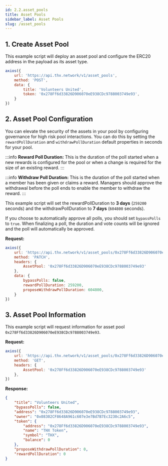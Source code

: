 ```yaml
---
id: 2.2.asset_pools
title: Asset Pools
sidebar_label: Asset Pools
slug: /asset_pools
---
```


## 1. Create Asset Pool

This example script will deploy an asset pool and configure the ERC20 address in the payload as its asset type.

```javascript
axios({
    url: 'https://api.thx.network/v1/asset_pools',
    method: 'POST',
    data: {
        title: 'Volunteers United',
        token: '0x278Ff6d33826D906070eE938CDc9788003749e93',
    }
})
```

## 2. Asset Pool Configuration

You can elevate the security of the assets in your pool by configuring governance for high risk pool interactions. You can do this by setting the `rewardPollDuration` and `withdrawPollDuration` default properties in seconds for your pool.

:::info
**Reward Poll Duration:** This is the duration of the poll started when a new rewards is configured for the pool or when a change is required for the size of an existing reward.
:::

:::info
**Withdraw Poll Duration:** This is the duration of the poll started when a member has been given or claims a reward. Managers should approve the withdrawal before the poll ends to enable the member to withdraw the reward.
:::

This example script will set the rewardPollDuration to **3 days** (`259200` seconds) and the withdrawPollDuration to **7 days** (`604800` seconds). 

If you choose to automatically approve all polls, you should set `bypassPolls` to `true`. When finalizing a poll, the duration and vote counts will be ignored and the poll will automatically be approved.

**Request:**

```javascript
axios({
    url: 'https://api.thx.network/v1/asset_pools/0x278Ff6d33826D906070eE938CDc9788003749e93',
    method: 'PATCH',
    headers: {
        AssetPool: '0x278Ff6d33826D906070eE938CDc9788003749e93'
    },
    data: {
        bypassPolls: false,
        rewardPollDuration: 259200,
        proposeWithdrawPollDuration: 604800,
    }
})
```

## 3. Asset Pool Information

This example script will request information for asset pool `0x278Ff6d33826D906070eE938CDc9788003749e93`.

**Request:**
```javascript
axios({
    url: 'https://api.thx.network/v1/asset_pools/0x278Ff6d33826D906070eE938CDc9788003749e93',
    method: 'GET',
    headers: {
        AssetPool: '0x278Ff6d33826D906070eE938CDc9788003749e93'
    },
})
```

**Response:**
```json
{
    "title": "Volunteers United",
    "bypassPolls": false,
    "address": "0x278Ff6d33826D906070eE938CDc9788003749e93",
    "owner": "0x08302CF8648A961c607e3e7Bd7B7Ec3230c2A6c5",
    "token": {
        "address": "0x278Ff6d33826D906070eE938CDc9788003749e93",
        "name": "THX Token",
        "symbol": "THX",
        "balance": 0
    },
    "proposeWithdrawPollDuration": 0,
    "rewardPollDuration": 0
}
```